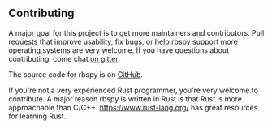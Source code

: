 ## Contributing

A major goal for this project is to get more maintainers and contributors. Pull requests that
improve usability, fix bugs, or help rbspy support more operating systems are very welcome. If you
have questions about contributing, come chat [on gitter](https://gitter.im/rbspy/rbspy).

The source code for rbspy is on [GitHub](https://github.com/rbspy/rbspy).

If you're not a very experienced Rust programmer, you're very welcome to contribute. A major reason
rbspy is written in Rust is that Rust is more approachable than C/C++.
https://www.rust-lang.org/ has great resources for learning Rust.
